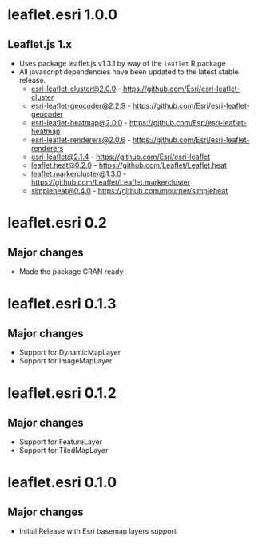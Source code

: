 # leaflet.esri 1.0.0

## Leaflet.js 1.x

- Uses package leaflet.js v1.3.1 by way of the `leaflet` R package
- All javascript dependencies have been updated to the latest stable release.
  - esri-leaflet-cluster@2.0.0 - https://github.com/Esri/esri-leaflet-cluster
  - esri-leaflet-geocoder@2.2.9 - https://github.com/Esri/esri-leaflet-geocoder
  - esri-leaflet-heatmap@2.0.0 - https://github.com/Esri/esri-leaflet-heatmap
  - esri-leaflet-renderers@2.0.6 - https://github.com/Esri/esri-leaflet-renderers
  - esri-leaflet@2.1.4 - https://github.com/Esri/esri-leaflet
  - leaflet.heat@0.2.0 - https://github.com/Leaflet/Leaflet.heat
  - leaflet.markercluster@1.3.0 - https://github.com/Leaflet/Leaflet.markercluster
  - simpleheat@0.4.0 - https://github.com/mourner/simpleheat


# leaflet.esri 0.2

## Major changes

- Made the package CRAN ready

# leaflet.esri 0.1.3

## Major changes

- Support for DynamicMapLayer
- Support for ImageMapLayer

# leaflet.esri 0.1.2

## Major changes

- Support for FeatureLayer
- Support for TiledMapLayer

# leaflet.esri 0.1.0

## Major changes

- Initial Release with Esri basemap layers support
